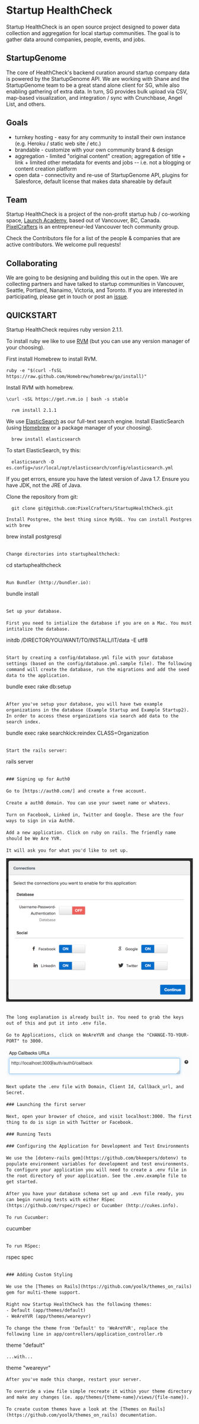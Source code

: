 # Startup HealthCheck

Startup HealthCheck is an open source project designed to power data collection and aggregation for local startup communities. The goal is to gather data around companies, people, events, and jobs.

## StartupGenome

The core of HealthCheck's backend curation around startup company data is powered by the StartupGenome API. We are working with Shane and the StartupGenome team to be a great stand alone client for SG, while also enabling gathering of extra data. In turn, SG provides bulk upload via CSV, map-based visualization, and integration / sync with Crunchbase, Angel List, and others.

## Goals

* turnkey hosting - easy for any community to install their own instance (e.g. Heroku / static web site / etc.)
* brandable - customize with your own community brand & design
* aggregation - limited "original content" creation; aggregation of title + link + limited other metadata for events and jobs -- i.e. not a blogging or content creation platform
* open data - connectivity and re-use of StartupGenome API, plugins for Salesforce, default license that makes data shareable by default


## Team

Startup HealthCheck is a project of the non-profit startup hub / co-working space, [Launch Academy](http://launchacademy.ca/), based out of Vancouver, BC, Canada. [PixelCrafters](http://www.pixelcrafters.ca) is an entrepreneur-led Vancouver tech community group.

Check the Contributors file for a list of the people & companies that are active contributors. We welcome pull requests!

## Collaborating

We are going to be designing and building this out in the open. We are collecting partners and have talked to startup communities in Vancouver, Seattle, Portland, Nanaimo, Victoria, and Toronto. If you are interested in participating, please get in touch or post an [issue](https://github.com/PixelCrafters/StartupHealthCheck/issues).


## QUICKSTART

Startup HealthCheck requires ruby version 2.1.1.

To install ruby we like to use [RVM](http://rvm.io/rvm/install) (but you can use any version manager of your choosing).

First install Homebrew to install RVM.
```
ruby -e "$(curl -fsSL https://raw.github.com/Homebrew/homebrew/go/install)"
```

Install RVM with homebrew.

```
\curl -sSL https://get.rvm.io | bash -s stable
```

```
  rvm install 2.1.1
```

We use [ElasticSearch](http://www.elasticsearch.org/) as our full-text search engine.
Install ElasticSearch (using [Homebrew](http://brew.sh/) or a package manager of your choosing).
```
  brew install elasticsearch
```  

To start ElasticSearch, try this:
```
  elasticsearch -D es.config=/usr/local/opt/elasticsearch/config/elasticsearch.yml
```

If you get errors, ensure you have the latest version of Java 1.7. Ensure you have JDK, not the JRE of Java.

Clone the repository from git:
```
  git clone git@github.com:PixelCrafters/StartupHealthCheck.git
```

```
Install Postgree, the best thing since MySQL. You can install Postgres with brew
```
brew install postgresql
```

Change directories into startuphealthcheck:
```
  cd startuphealthcheck
```  

Run Bundler (http://bundler.io):
```  
  bundle install
```  

Set up your database. 

First you need to intialize the database if you are on a Mac. You must intitalize the database.
```
  initdb /DIRECTOR/YOU/WANT/TO/INSTALL/IT/data -E utf8
```

Start by creating a config/database.yml file with your database settings (based on the config/database.yml.sample file). The following command will create the database, run the migrations and add the seed data to the application.
```
  bundle exec rake db:setup
```

After you've setup your database, you will have two example organizations in the database (Example Startup and Example Startup2). In order to access these organizations via search add data to the search index.
```
  bundle exec rake searchkick:reindex CLASS=Organization
```

Start the rails server:
```  
  rails server
```  

### Signing up for Auth0

Go to [https://auth0.com/] and create a free account.

Create a auth0 domain. You can use your sweet name or whatevs.

Turn on Facebook, Linked in, Twitter and Google. These are the four ways to sign in via Auth0.

Add a new application. Click on ruby on rails. The friendly name should be We Are YVR.

It will ask you for what you'd like to set up.

```
![The settings you want for Auth0](/app/themes/weareyvr/assets/images/weareyvr/Auth0SocialConnections.png)
```

The long explanation is already built in. You need to grab the keys out of this and put it into .env file.

Go to Applications, click on WeAreYVR and change the "CHANGE-TO-YOUR-PORT" to 3000.

```
![Settings for Port](/app/themes/weareyvr/assets/images/weareyvr/changeToYourPort.png)
```
Next update the .env file with Domain, Client Id, Callback_url, and Secret.

### Launching the first server

Next, open your browser of choice, and visit localhost:3000. The first thing to do is sign in with Twitter or Facebook.

### Running Tests

### Configuring the Application for Development and Test Environments

We use the [dotenv-rails gem](https://github.com/bkeepers/dotenv) to populate environment variables for development and test environments. To configure your application you will need to create a .env file in the root directory of your application. See the .env.example file to get started.

After you have your database schema set up and .evn file ready, you can begin running tests with either RSpec (https://github.com/rspec/rspec) or Cucumber (http://cukes.info).

To run Cucumber:
```
  cucumber
```

To run RSpec:
```
  rspec spec
```

### Adding Custom Styling

We use the [Themes on Rails](https://github.com/yoolk/themes_on_rails) gem for multi-theme support.

Right now Startup HealthCheck has the following themes:
- Default (app/themes/default)
- WeAreYVR (app/themes/weareyvr)

To change the theme from 'Default' to 'WeAreYVR', replace the following line in app/controllers/application_controller.rb
```
  theme "default"
```
...with...
```
  theme "weareyvr"
```
After you've made this change, restart your server.

To override a view file simple recreate it within your theme directory and make any changes (ie. app/themes/{theme-name}/views/{file-name}).

To create custom themes have a look at the [Themes on Rails](https://github.com/yoolk/themes_on_rails) documentation.
